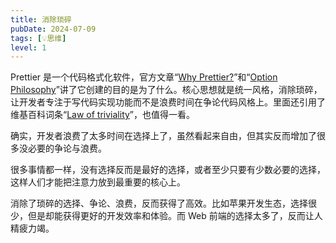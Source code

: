 ```yaml
---
title: 消除琐碎
pubDate: 2024-07-09
tags: [💡思维]
level: 1
---
```


Prettier 是一个代码格式化软件，官方文章“[Why Prettier?]”和“[Option Philosophy]”讲了它创建的目的是为了什么。核心思想就是统一风格，消除琐碎，让开发者专注于写代码实现功能而不是浪费时间在争论代码风格上。里面还引用了维基百科词条“[Law of triviality]”，也值得一看。

确实，开发者浪费了太多时间在选择上了，虽然看起来自由，但其实反而增加了很多没必要的争论与浪费。

很多事情都一样，没有选择反而是最好的选择，或者至少只要有少数必要的选择，这样人们才能把注意力放到最重要的核心上。

消除了琐碎的选择、争论、浪费，反而获得了高效。比如苹果开发生态，选择很少，但是却能获得更好的开发效率和体验。而 Web 前端的选择太多了，反而让人精疲力竭。

[Why Prettier?]: https://prettier.io/docs/en/why-prettier
[Option Philosophy]: https://prettier.io/docs/en/option-philosophy
[Law of triviality]: https://en.wikipedia.org/wiki/Law_of_triviality
